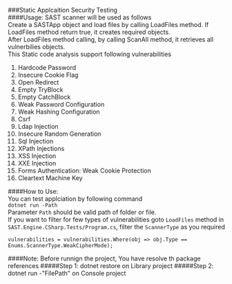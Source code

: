###Static Applcaition Security Testing  
####Usage:
SAST scanner will be used as follows
<br/>Create a SASTApp object and load files by calling LoadFiles method. If LoadFiles method return true, it creates required objects.
<br/>After LoadFiles method calling, by calling ScanAll method, it retrieves all vulnerbilies objects.
<br/>This Static code analysis support following vulnerabilities
<ol>
  <li>
    Hardcode Password
  </li>
  <li>
    Insecure Cookie Flag 
  </li>
  <li>
Open Redirect 
  </li>
  <li>
Empty TryBlock
  </li>
  <li>
Empty CatchBlock
  </li>
  <li>
Weak Password Configuration
  </li>
  <li>
Weak Hashing Configuration
  </li>
  <li>
Csrf 
  </li>
  <li>
Ldap Injection
  </li>
  <li>
Insecure Random Generation
  </li>
  <li>
Sql Injection
  </li>
  <li>
XPath Injections
  </li>
  <li>
XSS Injection
  </li>
  <li>
XXE Injection
  </li>
  <li>
    Forms Authentication: Weak Cookie Protection
  </li>
  <li>
  Cleartext Machine Key
  </li>
</ol>


####How to Use:</br>
You can test applciation by following command</br>
`dotnet run -Path`</br>
Parameter `Path` should be valid path of folder or file.</br>
If you  want to filter for few types of vulnerabilities
goto `LoadFiles` method in `SAST.Engine.CSharp.Tests/Program.cs`, filter the `ScannerType` as you required</br>
```
vulnerabilities = vulnerabilities.Where(obj => obj.Type == Enums.ScannerType.WeakCipherMode);
```

####Note:
Before runnign the project, You have resolve th package references
#####Step 1:
dotnet restore on Library project
#####Step 2:
dotnet run -"FilePath" on Console project
